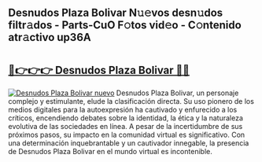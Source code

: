 ## Desnudos Plaza Bolivar N𝚞𝚎vos desn𝚞dos filtr𝚊dos - Parts-CuO F𝚘tos vid𝚎o - C𝚘ntenido atr𝚊ctivo up36A

# <h2><a href="http://mb1yoo.tromn.icu/?c=Desnudos+Plaza+Bolivar">🔗👉👉👉 Desnudos Plaza Bolivar 🔗🔗</a></h2>

[![Desnudos Plaza Bolivar nuevo](https://i.imgur.com/pEAQMta.gif)](http://mb1yoo.tromn.icu/?c=Desnudos+Plaza+Bolivar)
Desnudos Plaza Bolivar, un personaje complejo y estimulante, elude la clasificación directa. Su uso pionero de los medios digitales para la autoexpresión ha cautivado y enfurecido a los críticos, encendiendo debates sobre la identidad, la ética y la naturaleza evolutiva de las sociedades en línea. A pesar de la incertidumbre de sus próximos pasos, su impacto en la comunidad virtual es significativo. Con una determinación inquebrantable y un cautivador innegable, la presencia de Desnudos Plaza Bolivar en el mundo virtual es incontenible.

